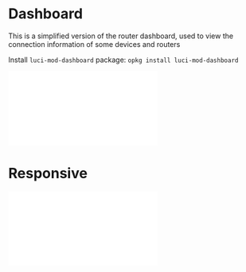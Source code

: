 # Dashboard

This is a simplified version of the router dashboard, used to view the connection information of some devices and routers

Install `luci-mod-dashboard` package: `opkg install luci-mod-dashboard`

[![](/lib/exe/fetch.php?tok=f614c6&media=https%3A%2F%2Fweb.archive.org%2Fweb%2F20240922020103if_%2Fhttps%3A%2F%2Fi.imgur.com%2FG08zs8U.png)](/lib/exe/fetch.php?tok=f614c6&media=https%3A%2F%2Fweb.archive.org%2Fweb%2F20240922020103if_%2Fhttps%3A%2F%2Fi.imgur.com%2FG08zs8U.png "https://web.archive.org/web/20240922020103if_/https://i.imgur.com/G08zs8U.png")

# Responsive

[![](/lib/exe/fetch.php?tok=b1d26e&media=https%3A%2F%2Fweb.archive.org%2Fweb%2F20240922020103if_%2Fhttps%3A%2F%2Fi.imgur.com%2FUFc1h5w.png)](/lib/exe/fetch.php?tok=b1d26e&media=https%3A%2F%2Fweb.archive.org%2Fweb%2F20240922020103if_%2Fhttps%3A%2F%2Fi.imgur.com%2FUFc1h5w.png "https://web.archive.org/web/20240922020103if_/https://i.imgur.com/UFc1h5w.png")
